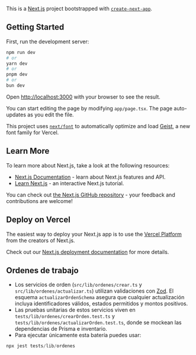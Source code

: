 This is a [Next.js](https://nextjs.org) project bootstrapped with [`create-next-app`](https://nextjs.org/docs/app/api-reference/cli/create-next-app).

## Getting Started

First, run the development server:

```bash
npm run dev
# or
yarn dev
# or
pnpm dev
# or
bun dev
```

Open [http://localhost:3000](http://localhost:3000) with your browser to see the result.

You can start editing the page by modifying `app/page.tsx`. The page auto-updates as you edit the file.

This project uses [`next/font`](https://nextjs.org/docs/app/building-your-application/optimizing/fonts) to automatically optimize and load [Geist](https://vercel.com/font), a new font family for Vercel.

## Learn More

To learn more about Next.js, take a look at the following resources:

- [Next.js Documentation](https://nextjs.org/docs) - learn about Next.js features and API.
- [Learn Next.js](https://nextjs.org/learn) - an interactive Next.js tutorial.

You can check out [the Next.js GitHub repository](https://github.com/vercel/next.js) - your feedback and contributions are welcome!

## Deploy on Vercel

The easiest way to deploy your Next.js app is to use the [Vercel Platform](https://vercel.com/new?utm_medium=default-template&filter=next.js&utm_source=create-next-app&utm_campaign=create-next-app-readme) from the creators of Next.js.

Check out our [Next.js deployment documentation](https://nextjs.org/docs/app/building-your-application/deploying) for more details.

## Ordenes de trabajo

- Los servicios de orden (`src/lib/ordenes/crear.ts` y `src/lib/ordenes/actualizar.ts`) utilizan validaciones con [Zod](https://zod.dev). El esquema `actualizarOrdenSchema` asegura que cualquier actualización incluya identificadores válidos, estados permitidos y montos positivos.
- Las pruebas unitarias de estos servicios viven en `tests/lib/ordenes/crearOrden.test.ts` y `tests/lib/ordenes/actualizarOrden.test.ts`, donde se mockean las dependencias de Prisma e inventario.
- Para ejecutar únicamente esta batería puedes usar:

```powershell
npx jest tests/lib/ordenes
```
